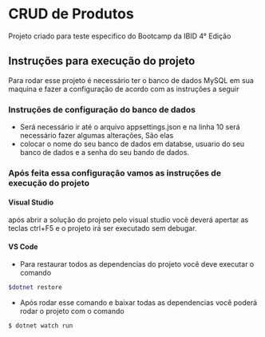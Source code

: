 ﻿# CRUD de Produtos

Projeto criado para teste especifico do Bootcamp da IBID 4° Edição

## Instruções para execução do projeto
Para rodar esse projeto é necessário ter o banco de dados MySQL em sua maquina e fazer a configuração de acordo com as instruções a seguir

### Instruções de configuração do banco de dados

- Será necessário ir até o arquivo appsettings.json e na linha 10 será necessário fazer algumas alterações, São elas
- colocar o nome do seu banco de dados em databse, usuario do seu banco de dados e a senha do seu bando de dados.
 
### Após feita essa configuração vamos as instruções de execução do projeto 

#### Visual Studio 
 após abrir a solução do projeto pelo visual studio você deverá apertar as teclas ctrl+F5 e o projeto irá ser executado sem debugar.

#### VS Code
- Para restaurar todos as dependencias do projeto você deve executar o comando 
```Bash
$dotnet restore
```

- Após rodar esse comando e baixar todas as dependencias você poderá rodar o projeto com o comando 
```Bash
$ dotnet watch run
```


